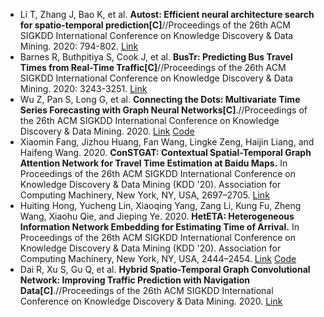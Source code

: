 * Li T, Zhang J, Bao K, et al. <b>Autost: Efficient neural architecture search for spatio-temporal prediction[C]</b>//Proceedings of the 26th ACM SIGKDD International Conference on Knowledge Discovery & Data Mining. 2020: 794-802. [Link](https://dl.acm.org/doi/abs/10.1145/3394486.3403122)
* Barnes R, Buthpitiya S, Cook J, et al. <b>BusTr: Predicting Bus Travel Times from Real-Time Traffic[C]</b>//Proceedings of the 26th ACM SIGKDD International Conference on Knowledge Discovery & Data Mining. 2020: 3243-3251. [Link](https://dl.acm.org/doi/abs/10.1145/3394486.3403376)
* Wu Z, Pan S, Long G, et al. <b>Connecting the Dots: Multivariate Time Series Forecasting with Graph Neural Networks[C]</b>.//Proceedings of the 26th ACM SIGKDD International Conference on Knowledge Discovery & Data Mining. 2020. [Link](https://dl.acm.org/doi/10.1145/3394486.3403118) [Code](https://github.com/nnzhan/MTGNN)
* Xiaomin Fang, Jizhou Huang, Fan Wang, Lingke Zeng, Haijin Liang, and Haifeng Wang. 2020. <b>ConSTGAT: Contextual Spatial-Temporal Graph Attention Network for Travel Time Estimation at Baidu Maps.</b> In Proceedings of the 26th ACM SIGKDD International Conference on Knowledge Discovery & Data Mining (KDD '20). Association for Computing Machinery, New York, NY, USA, 2697–2705. [Link](https://dl.acm.org/doi/10.1145/3394486.3403320)
* Huiting Hong, Yucheng Lin, Xiaoqing Yang, Zang Li, Kung Fu, Zheng Wang, Xiaohu Qie, and Jieping Ye. 2020. <b>HetETA: Heterogeneous Information Network Embedding for Estimating Time of Arrival.</b> In Proceedings of the 26th ACM SIGKDD International Conference on Knowledge Discovery & Data Mining (KDD '20). Association for Computing Machinery, New York, NY, USA, 2444–2454. [Link](https://dl.acm.org/doi/10.1145/3394486.3403294) [Code](https://github.com/didi/heteta)
* Dai R, Xu S, Gu Q, et al. <b>Hybrid Spatio-Temporal Graph Convolutional Network: Improving Traffic Prediction with Navigation Data[C]</b>.//Proceedings of the 26th ACM SIGKDD International Conference on Knowledge Discovery & Data Mining. 2020. [Link](https://dl.acm.org/doi/10.1145/3394486.3403358)
